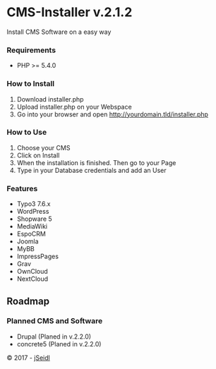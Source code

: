 # CMS-Installer v.2.1.2
Install CMS Software on a easy way

### Requirements
* PHP >= 5.4.0

### How to Install
1. Download installer.php
2. Upload installer.php on your Webspace 
3. Go into your browser and open http://yourdomain.tld/installer.php

### How to Use
1. Choose your CMS
2. Click on Install
3. When the installation is finished. Then go to your Page
4. Type in your Database credentials and add an User

### Features
* Typo3 7.6.x
* WordPress
* Shopware 5
* MediaWiki
* EspoCRM
* Joomla
* MyBB
* ImpressPages
* Grav
* OwnCloud
* NextCloud

## Roadmap
### Planned CMS and Software
* Drupal			(Planed in v.2.2.0)
* concrete5		(Planed in v.2.2.0)

&copy; 2017 - [jSeidl](http://jseidl.at)
